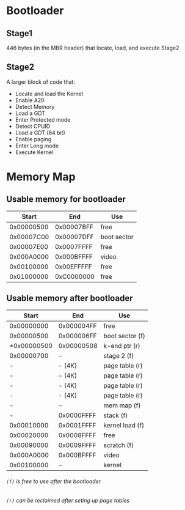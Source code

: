 # Bootloader

## Stage1

446 bytes (in the MBR header) that locate, load, and execute Stage2

## Stage2

A larger block of code that:

- Locate and load the Kernel
- Enable A20
- Detect Memory
- Load a GDT
- Enter Protected mode
- Detect CPUID
- Load a GDT (64 bit)
- Enable paging
- Enter Long mode
- Execute Kernel

# Memory Map

## Usable memory for bootloader

| Start      | End        | Use         |
|------------|------------|-------------|
| 0x00000500 | 0x00007BFF | free        |
| 0x00007C00 | 0x00007DFF | boot sector |
| 0x00007E00 | 0x0007FFFF | free        |
| 0x000A0000 | 0x000BFFFF | video       |
| 0x00100000 | 0x00EFFFFF | free        |
| 0x01000000 | 0xC0000000 | free        |

## Usable memory after bootloader

| Start      | End        | Use             |
|------------|------------|-----------------|
| 0x00000000 | 0x000004FF | free            |
| 0x00000500 | 0x000006FF | boot sector (f) |
|*0x00000500 | 0x00000508 | k-end ptr (r)   |
| 0x00000700 | -          | stage 2 (f)     |
| -          | - (4K)     | page table (r)  |
| -          | - (4K)     | page table (r)  |
| -          | - (4K)     | page table (r)  |
| -          | - (4K)     | page table (r)  |
| -          | -          | mem map (f)     |
| -          | 0x0000FFFF | stack (f)       |
| 0x00010000 | 0x0001FFFF | kernel load (f) |
| 0x00020000 | 0x0008FFFF | free            |
| 0x00090000 | 0x0009FFFF | scratch (f)     |
| 0x000A0000 | 0x000BFFFF | video           |
| 0x00100000 | -          | kernel          |

###### `(f)` is free to use after the bootloader
###### `(r)` can be reclaimed after seting up page tables
